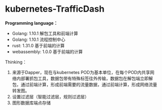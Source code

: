 # kubernetes-TrafficDash

**Programming language：**

* Golang: 1.10.1      解包工具和前端计算
* Golang: 1.10.1      流程控制中心
* rust: 1.31.0          基于前端的计算
* webassembly: 1.0.0  基于前端的计算

Thinking：

1. 来源于Dapper，现在与kubernetes POD为基本单位，在每个POD内共享网络内部署抓包工具，数据包带有特殊标签往外传输，数据包在解包端立即解包，通过前端计算，形成前端需要的流量数据，通过前端计算，形成网络流量转发图。
2. 设置过滤层（智能过滤层，规则过滤层）
3. 图形数据库端点存储